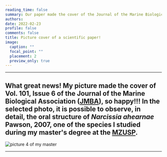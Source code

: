 ```yaml
--- 
reading_time: false
summary: Our paper made the cover of the Journal of the Marine Biological Association
authors:
date: 2022-02-23
profile: false
comments: false
title: Picture cover of a scientific paper!
image:
  caption: ""
  focal_point: ""
  placement: 2
  preview_only: true
---
```

---

What great news! My picture made the cover of Vol. 101, Issue 6 of the Journal of the Marine Biological Association ([JMBA](https://www.cambridge.org/core/journals/journal-of-the-marine-biological-association-of-the-united-kingdom)), so happy!!!
In the selected photo, it is possible to observe, in detail, the oral structure of _Narcissia ahearnae_ Pawson, 2007, one of the species I studied during my master's degree at the [MZUSP](https://www.mz.usp.br).
---
![picture 4 of my master](https://raw.githubusercontent.com/rosanafcunha/rosanafcunha/master/content/post/getting-started/3.jpg "mzusp")

---
